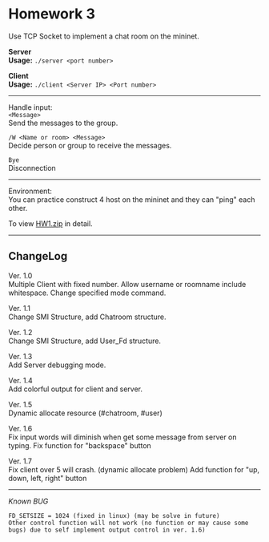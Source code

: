# Homework 3
Use TCP Socket to implement a chat room on the mininet. 

**Server**  
**Usage:** ```./server <port number>```  

**Client**  
**Usage:** ```./client <Server IP> <Port number>```

- - -

Handle input:  
```<Message>```  
Send the messages to the group.

```/W <Name or room> <Message>```  
Decide person or group to receive the messages.

```Bye```  
Disconnection

- - -

Environment:  
You can practice construct 4 host on the mininet and they can "ping" each other.

To view [HW1.zip](https://github.com/lee850220/1071-NSYSU_Advanced_Computer_Network/blob/master/HW1/HW1.zip) in detail. 

- - -

## ChangeLog
Ver. 1.0  
Multiple Client with fixed number.
Allow username or roomname include whitespace.
Change specified mode command.

Ver. 1.1  
Change SMI Structure, add Chatroom structure.

Ver. 1.2  
Change SMI Structure, add User_Fd structure.

Ver. 1.3  
Add Server debugging mode.

Ver. 1.4  
Add colorful output for client and server.

Ver. 1.5  
Dynamic allocate resource (#chatroom, #user)

Ver. 1.6  
Fix input words will diminish when get some message from server on typing.
Fix function for "backspace" button

Ver. 1.7  
Fix client over 5 will crash. (dynamic allocate problem)
Add function for "up, down, left, right" button

- - -

_Known BUG_
```
FD_SETSIZE = 1024 (fixed in linux) (may be solve in future)   
Other control function will not work (no function or may cause some bugs) due to self implement output control in ver. 1.6)

